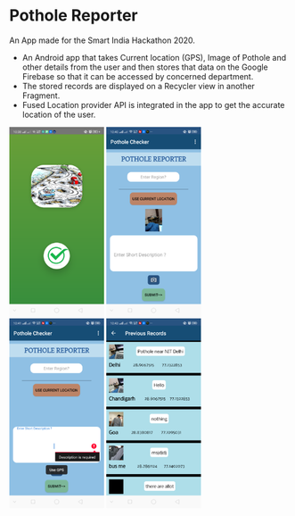 # Pothole Reporter
An App made for the Smart India Hackathon 2020. 
* An Android app that takes Current location (GPS), Image of Pothole and other details from the user and then stores that data on the Google Firebase so that it can be accessed by concerned department.
* The stored records are displayed on a Recycler view in another Fragment.
* Fused Location provider API is integrated in the app to get the accurate location of the user.


<img src="images/5.png" width="170">            <img src="images/1.png" width="170">    <img src="images/3.png" width="170">               <img src="images/4.png" width="170">     
